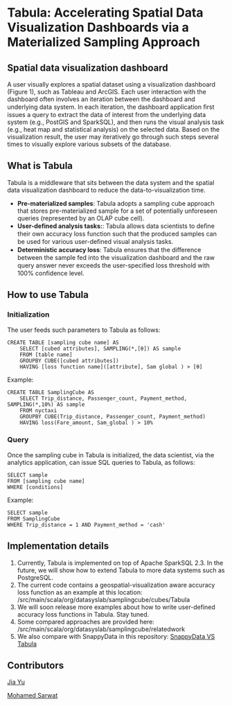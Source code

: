 # Tabula: Accelerating Spatial Data Visualization Dashboards via a Materialized Sampling Approach


## Spatial data visualization dashboard

A user visually explores a spatial dataset using a visualization dashboard (Figure 1), such as Tableau and ArcGIS. Each user interaction with the dashboard often involves an iteration between the dashboard and underlying data system. In each iteration, the dashboard application ﬁrst issues a query to extract the data of interest from the underlying data system (e.g., PostGIS and SparkSQL), and then runs the visual analysis task (e.g., heat map and statistical analysis) on the selected data. Based on the visualization result, the user may iteratively go through such steps several times to visually explore various subsets of the database.

## What is Tabula

Tabula is a middleware that sits between the data system and the spatial data visualization dashboard to reduce the data-to-visualization time. 

* **Pre-materialized samples**: Tabula adopts a sampling cube approach that stores pre-materialized sample for a set of potentially unforeseen queries (represented by an OLAP cube cell).
* **User-defined analysis tasks:**: Tabula allows data scientists to deﬁne their own accuracy loss function such that the produced samples can be used for various user-deﬁned visual analysis tasks. 
* **Deterministic accuracy loss**: Tabula ensures that the diﬀerence between the sample fed into the visualization dashboard and the raw query answer never exceeds the user-speciﬁed loss threshold with 100% confidence level.

## How to use Tabula

### Initialization

The user feeds such parameters to Tabula as follows:

```
CREATE TABLE [sampling cube name] AS
	SELECT [cubed attributes], SAMPLING(*,[θ]) AS sample
	FROM [table name]
	GROUPBY CUBE([cubed attributes])
	HAVING [loss function name]([attribute], Sam global ) > [θ]
```

Example:

```
CREATE TABLE SamplingCube AS
	SELECT Trip_distance, Passenger_count, Payment_method, SAMPLING(*,10%) AS sample
	FROM nyctaxi
	GROUPBY CUBE(Trip_distance, Passenger_count, Payment_method)
	HAVING loss(Fare_amount, Sam_global ) > 10%
```

### Query

Once the sampling cube in Tabula is initialized, the data scientist, via the analytics application, can issue SQL queries to Tabula, as follows:

```
SELECT sample
FROM [sampling cube name]
WHERE [conditions]
```

Example:

```
SELECT sample
FROM SamplingCube
WHERE Trip_distance = 1 AND Payment_method = 'cash'
```

## Implementation details

1. Currently, Tabula is implemented on top of Apache SparkSQL 2.3. In the future, we will show how to extend Tabula to more data systems such as PostgreSQL.
2. The current code contains a geospatial-visualization aware accuracy loss function as an example at this location: /src/main/scala/org/datasyslab/samplingcube/cubes/Tabula
3. We will soon release more examples about how to write user-defined accuracy loss functions in Tabula. Stay tuned.
4. Some compared approaches are provided here: /src/main/scala/org/datasyslab/samplingcube/relatedwork
5. We also compare with SnappyData in this repository: [SnappyData VS Tabula](https://github.com/jiayuasu/snappydata-versus-tabula)

## Contributors

[Jia Yu](http://www.public.asu.edu/~jiayu2/)

[Mohamed Sarwat](http://faculty.engineering.asu.edu/sarwat/)
